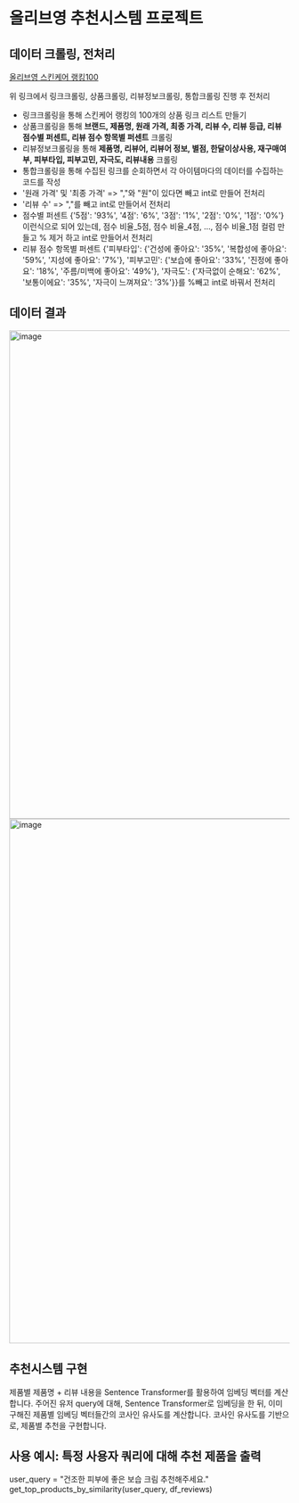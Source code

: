 # 올리브영 추천시스템 프로젝트

## 데이터 크롤링, 전처리

[올리브영 스킨케어 랭킹100](https://www.oliveyoung.co.kr/store/main/getBestList.do?dispCatNo=900000100100001&fltDispCatNo=10000010001&pageIdx=1&rowsPerPage=8&t_page=%EB%9E%AD%ED%82%B9&t_click=%ED%8C%90%EB%A7%A4%EB%9E%AD%ED%82%B9_%EC%8A%A4%ED%82%A8%EC%BC%80%EC%96%B4)

위 링크에서 링크크롤링, 상품크롤링, 리뷰정보크롤링, 통합크롤링 진행 후 전처리

- 링크크롤링을 통해 스킨케어 랭킹의 100개의 상품 링크 리스트 만들기
- 상품크롤링을 통해 **브랜드, 제품명, 원래 가격, 최종 가격, 리뷰 수, 리뷰 등급, 리뷰 점수별 퍼센트, 리뷰 점수 항목별 퍼센트** 크롤링
- 리뷰정보크롤링을 통해 **제품명, 리뷰어, 리뷰어 정보, 별점, 한달이상사용, 재구매여부, 피부타입, 피부고민, 자극도, 리뷰내용** 크롤링
- 통합크롤링을 통해 수집된 링크를 순회하면서 각 아이템마다의 데이터를 수집하는 코드를 작성
- '원래 가격' 및 '최종 가격' => ","와 "원"이 있다면 빼고 int로 만들어 전처리
- '리뷰 수' => ","를 빼고 int로 만들어서 전처리
- 점수별 퍼센트 {'5점': '93%', '4점': '6%', '3점': '1%', '2점': '0%', '1점': '0%'} 이런식으로 되어 있는데, 점수 비율_5점, 점수 비율_4점, ..., 점수 비율_1점 컬럼 만들고 % 제거 하고 int로 만들어서 전처리
- 리뷰 점수 항목별 퍼센트 {'피부타입': {'건성에 좋아요': '35%', '복합성에 좋아요': '59%', '지성에 좋아요': '7%'}, '피부고민': {'보습에 좋아요': '33%', '진정에 좋아요': '18%', '주름/미백에 좋아요': '49%'}, '자극도': {'자극없이 순해요': '62%', '보통이에요': '35%', '자극이 느껴져요': '3%'}}를 %빼고 int로 바꿔서 전처리

## 데이터 결과
<img width="876" alt="image" src="https://github.com/user-attachments/assets/5ba52321-3997-48df-8890-86608c562581">
<img width="941" alt="image" src="https://github.com/user-attachments/assets/62f484c3-1f86-4637-b8b8-1f2b4e6a32a2">

## 추천시스템 구현
제품별 제품명 + 리뷰 내용을 Sentence Transformer를 활용하여 임베딩 벡터를 계산합니다.
주어진 유저 query에 대해, Sentence Transformer로 임베딩을 한 뒤, 이미 구해진 제품별 임베딩 벡터들간의 코사인 유사도를 계산합니다. 코사인 유사도를 기반으로, 제품별 추천을 구현합니다. 

## 사용 예시: 특정 사용자 쿼리에 대해 추천 제품을 출력
user_query = "건조한 피부에 좋은 보습 크림 추천해주세요."
get_top_products_by_similarity(user_query, df_reviews)

